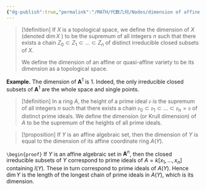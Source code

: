```yaml
---
{"dg-publish":true,"permalink":"/MATH/代数几何/Nodes/dimension of affine variety/","dgPassFrontmatter":true}
---
```



> [!definition]
> If $X$ is a topological space, we define the dimension of $X$ (denoted $\operatorname{dim} X$ ) to be the supremum of all integers $n$ such that there exists a chain $Z_0 \subset Z_1 \subset \ldots \subset Z_n$ of distinct irreducible closed subsets of $X$. 
> 
> We define the dimension of an affine or quasi-affine variety to be its dimension as a topological space.

**Example.** The dimension of $\mathbf{A}^1$ is $1$. Indeed, the only irreducible closed subsets of $\mathbf{A}^1$ are the whole space and single points.

> [!definition]
> In a ring $A$, the height of a prime ideal $\mathfrak{p}$ is the supremum of all integers $n$ such that there exists a chain $\mathfrak{p}_0 \subset \mathfrak{p}_1 \subset \ldots \subset \mathfrak{p}_n=\mathfrak{p}$ of distinct prime ideals. We define the dimension (or Krull dimension) of $A$ to be the supremum of the heights of all prime ideals.


> [!proposition]
> If $Y$ is an affine algebraic set, then the dimension of $Y$ is equal to the dimension of its affine coordinate ring $A(Y)$.

`\begin{proof}`
If $Y$ is an affine algebraic set in $\mathbf{A}^n$, then the closed irreducible subsets of $Y$ correspond to prime ideals of $A=k\left[x_1, \ldots, x_n\right]$ containing $I(Y)$. These in turn correspond to prime ideals of $A(Y)$. Hence $\operatorname{dim} Y$ is the length of the longest chain of prime ideals in $A(Y)$, which is its dimension.